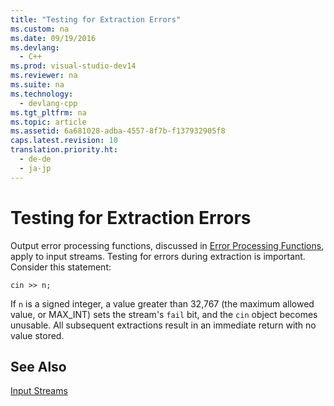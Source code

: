 ```yaml
---
title: "Testing for Extraction Errors"
ms.custom: na
ms.date: 09/19/2016
ms.devlang: 
  - C++
ms.prod: visual-studio-dev14
ms.reviewer: na
ms.suite: na
ms.technology: 
  - devlang-cpp
ms.tgt_pltfrm: na
ms.topic: article
ms.assetid: 6a681028-adba-4557-8f7b-f137932905f8
caps.latest.revision: 10
translation.priority.ht: 
  - de-de
  - ja-jp
---
```

# Testing for Extraction Errors
Output error processing functions, discussed in [Error Processing Functions](../vs140/Output-File-Stream-Member-Functions.md), apply to input streams. Testing for errors during extraction is important. Consider this statement:  
  
```  
cin >> n;  
```  
  
 If `n` is a signed integer, a value greater than 32,767 (the maximum allowed value, or MAX_INT) sets the stream's `fail` bit, and the `cin` object becomes unusable. All subsequent extractions result in an immediate return with no value stored.  
  
## See Also  
 [Input Streams](../vs140/Input-Streams.md)